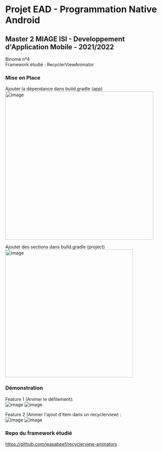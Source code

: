 # Projet EAD - Programmation Native Android
## Master 2 MIAGE ISI - Developpement d'Application Mobile - 2021/2022
Binome n°4 <br/>
Framework étudié : RecyclerViewAnimator

### Mise en Place
Ajouter la dépendance dans build.gradle (app) <br/>
<img width="466" alt="image" src="https://user-images.githubusercontent.com/60882032/144857981-c17b7cb5-5731-4922-b7a3-cff737c64652.png">

Ajouter des sections dans build.gradle (project) <br/>
<img width="402" alt="image" src="https://user-images.githubusercontent.com/60882032/144858040-f0d54ef5-060c-436e-bcea-0ca4bd7e351d.png">

### Démonstration 
Feature 1 (Animer le défilement): <br/>
![image](https://user-images.githubusercontent.com/60882032/144858178-0c6c2e7a-71e4-4860-8096-1c437f42aa12.gif)
![image](https://user-images.githubusercontent.com/60882032/144858199-eceebf00-24cf-4a4b-a873-9883d31fb9a9.gif)

Feature 2 (Animer l'ajout d'item dans un recyclerview) : <br/>
![image](https://user-images.githubusercontent.com/60882032/144858235-e45711b6-1560-430f-9b05-2d766a691287.gif)
![image](https://user-images.githubusercontent.com/60882032/144858258-2163e6c6-30bf-4988-801c-b14a962ab826.gif)

### Repo du framework étudié
https://github.com/wasabeef/recyclerview-animators
